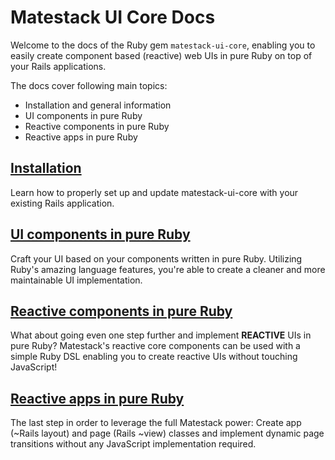 # Matestack UI Core Docs

Welcome to the docs of the Ruby gem `matestack-ui-core`, enabling you to easily create component based (reactive) web UIs in pure Ruby on top of your Rails applications.

The docs cover following main topics:

- Installation and general information
- UI components in pure Ruby
- Reactive components in pure Ruby
- Reactive apps in pure Ruby


## [Installation](/docs/start/100-installation/)

Learn how to properly set up and update matestack-ui-core with your existing Rails application.

## [UI components in pure Ruby](/docs/ui_components/README.md)

Craft your UI based on your components written in pure Ruby. Utilizing Ruby's amazing language features, you're able to create a cleaner and more maintainable UI implementation.

## [Reactive components in pure Ruby](/docs/reactive_components/README.md)

What about going even one step further and implement **REACTIVE** UIs in pure Ruby? Matestack's reactive core components can be used with a simple Ruby DSL enabling you to create reactive UIs without touching JavaScript!

## [Reactive apps in pure Ruby](/docs/reactive_apps/README.md)

The last step in order to leverage the full Matestack power: Create app (~Rails layout) and page (Rails ~view) classes and implement dynamic page transitions without any JavaScript implementation required.
